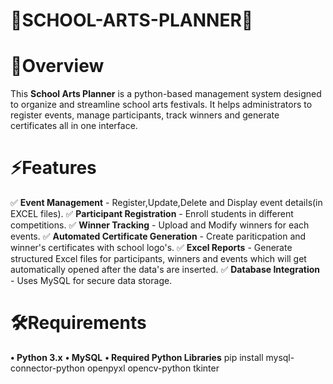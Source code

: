 # 🎨SCHOOL-ARTS-PLANNER📃
# 📌Overview
This **School Arts Planner** is a python-based management system designed to organize and streamline school arts festivals. It helps administrators to register events, manage participants, track winners and generate certificates all in one interface.

# ⚡Features
✅ **Event Management** - Register,Update,Delete and Display event details(in EXCEL files).
✅ **Participant Registration** - Enroll students in different competitions.
✅ **Winner Tracking** - Upload and Modify winners for each events.
✅ **Automated Certificate Generation** - Create pariticpation and winner's certificates with school logo's.
✅ **Excel Reports** - Generate structured Excel files for participants, winners and events which will get automatically opened after the data's are inserted.
✅ **Database Integration** - Uses MySQL for secure data storage.

# 🛠️Requirements
**• Python 3.x**
**• MySQL**
**• Required Python Libraries**
   pip install mysql-connector-python openpyxl opencv-python tkinter

   
